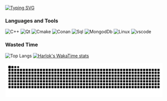 [![Typing SVG](https://readme-typing-svg.herokuapp.com?font=Fira+Code&weight=900&size=34&pause=1000&random=false&width=435&lines=Gg+Nice+Try)](https://git.io/typing-svg)

### Languages and Tools
![C++](https://img.shields.io/badge/C%2B%2B-%231d252c?style=for-the-badge&logo=C%2B%2B&logoColor=%235E97D0
)
![Qt](https://img.shields.io/badge/Qt-%231d252c?style=for-the-badge&logo=Qt&logoColor=%2340cd52
)
![Cmake](https://img.shields.io/badge/CMake-%231d252c?style=for-the-badge&logo=data:image/svg+xml;utf8;base64,PHN2ZyB4bWxucz0iaHR0cDovL3d3dy53My5vcmcvMjAwMC9zdmciIHZpZXdCb3g9IjAgMCAyNCAyNCI+PHBhdGggZmlsbD0iI0Y0NDMzNiIgZD0iTTI0IDIzLjgwMSAxMi4yOTguMzk5bDEuNzE5IDE5LjM0N3oiLz48cGF0aCBmaWxsPSIjNENBRjUwIiBkPSJNNy40NzEgMTcuNjE4IDAgMjRoMjMuMjA3eiIvPjxwYXRoIGZpbGw9IiMzRjUxQjUiIGQ9Im0uMDY3IDIzLjI2OCAxMi43Ni0xMC45MDNMMTEuNzY5IDB6Ii8+PHBhdGggZmlsbD0iI0NGRDhEQyIgZD0ibTEyLjg5MyAxMi45NjQtNS4wMjUgNC4zMjIgNS42MiAyLjI2eiIvPjwvc3ZnPg==)
![Conan](https://img.shields.io/badge/Conan-%231d252c?style=for-the-badge&logo=Conan)
![Sql](https://img.shields.io/badge/SQL-%231d252c?style=for-the-badge&logo=Postgresql)
![MongodDb](https://img.shields.io/badge/MongoDb-%231d252c?style=for-the-badge&logo=MongoDb)
![Linux](https://img.shields.io/badge/Linux-%231d252c?style=for-the-badge&logo=linux)
![vscode](https://img.shields.io/badge/VsCode-%231d252c?style=for-the-badge&logo=visualstudiocode&logoColor=%23007acc
)


### Wasted Time
![Top Langs](https://github-readme-stats.vercel.app/api/top-langs/?username=vekusxd&theme=city_lights)
[![Harlok's WakaTime stats](https://github-readme-stats.vercel.app/api/wakatime?username=vekusxd&theme=city_lights&line_height=40)](https://github.com/anuraghazra/github-readme-stats)


![snake](https://github.com/vekusxd/vekusxd/blob/output/github-contribution-grid-snake-dark.svg)